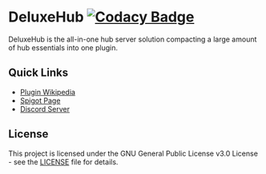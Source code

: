 # DeluxeHub [![Codacy Badge](https://api.codacy.com/project/badge/Grade/0daefdcd09d14086b2f96934d283371e)](https://www.codacy.com/manual/ItsLewizzz/DeluxeHub?utm_source=github.com&amp;utm_medium=referral&amp;utm_content=ItsLewizzz/DeluxeHub&amp;utm_campaign=Badge_Grade)

DeluxeHub is the all-in-one hub server solution compacting a large amount of hub essentials into one plugin.

## Quick Links

- [Plugin Wikipedia](https://wiki.lewisdev.fun/)
- [Spigot Page](https://www.spigotmc.org/resources/49425/)
- [Discord Server](https://discord.lewisdev.fun/)

## License

This project is licensed under the GNU General Public License v3.0 License - see the [LICENSE](license.txt) file for
details.

